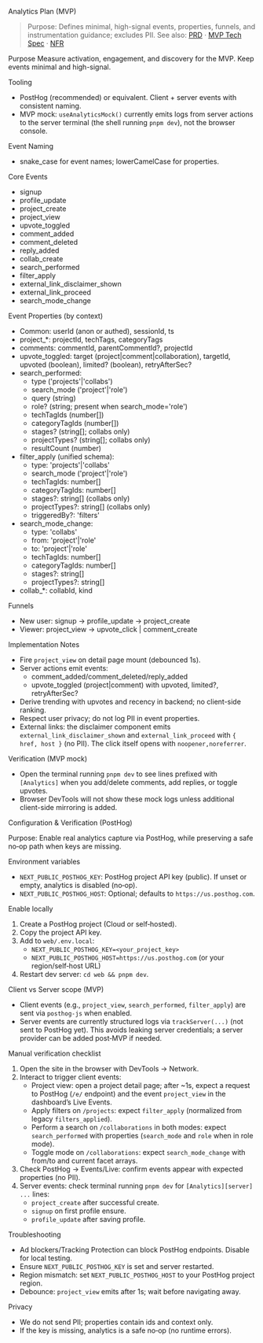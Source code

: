 Analytics Plan (MVP)

> Purpose: Defines minimal, high-signal events, properties, funnels, and instrumentation guidance; excludes PII.
> See also: [PRD](../Product%20Requirement%20Document.md) · [MVP Tech Spec](MVP_TECH_SPEC.md) · [NFR](NFR.md)

Purpose
Measure activation, engagement, and discovery for the MVP. Keep events minimal and high-signal.

Tooling
- PostHog (recommended) or equivalent. Client + server events with consistent naming.
- MVP mock: `useAnalyticsMock()` currently emits logs from server actions to the server terminal (the shell running `pnpm dev`), not the browser console.

Event Naming
- snake_case for event names; lowerCamelCase for properties.

Core Events
- signup
- profile_update
- project_create
- project_view
- upvote_toggled
- comment_added
- comment_deleted
- reply_added
- collab_create
- search_performed
- filter_apply
- external_link_disclaimer_shown
- external_link_proceed
- search_mode_change

Event Properties (by context)
- Common: userId (anon or authed), sessionId, ts
- project_*: projectId, techTags, categoryTags
- comments: commentId, parentCommentId?, projectId
- upvote_toggled: target (project|comment|collaboration), targetId, upvoted (boolean), limited? (boolean), retryAfterSec?
- search_performed: 
  - type ('projects'|'collabs')
  - search_mode ('project'|'role')
  - query (string)
  - role? (string; present when search_mode='role')
  - techTagIds (number[])
  - categoryTagIds (number[])
  - stages? (string[]; collabs only)
  - projectTypes? (string[]; collabs only)
  - resultCount (number)
- filter_apply (unified schema):
  - type: 'projects'|'collabs'
  - search_mode ('project'|'role')
  - techTagIds: number[]
  - categoryTagIds: number[]
  - stages?: string[] (collabs only)
  - projectTypes?: string[] (collabs only)
  - triggeredBy?: 'filters'
- search_mode_change:
  - type: 'collabs'
  - from: 'project'|'role'
  - to: 'project'|'role'
  - techTagIds: number[]
  - categoryTagIds: number[]
  - stages?: string[]
  - projectTypes?: string[]
- collab_*: collabId, kind

Funnels
- New user: signup -> profile_update -> project_create
- Viewer: project_view -> upvote_click | comment_create

Implementation Notes
- Fire `project_view` on detail page mount (debounced 1s).
- Server actions emit events:
  - comment_added/comment_deleted/reply_added
  - upvote_toggled (project|comment) with upvoted, limited?, retryAfterSec?
- Derive trending with upvotes and recency in backend; no client-side ranking.
- Respect user privacy; do not log PII in event properties.
- External links: the disclaimer component emits `external_link_disclaimer_shown` and `external_link_proceed` with `{ href, host }` (no PII). The click itself opens with `noopener,noreferrer`.

Verification (MVP mock)
- Open the terminal running `pnpm dev` to see lines prefixed with `[Analytics]` when you add/delete comments, add replies, or toggle upvotes.
- Browser DevTools will not show these mock logs unless additional client-side mirroring is added.

Configuration & Verification (PostHog)

Purpose: Enable real analytics capture via PostHog, while preserving a safe no‑op path when keys are missing.

Environment variables
- `NEXT_PUBLIC_POSTHOG_KEY`: PostHog project API key (public). If unset or empty, analytics is disabled (no‑op).
- `NEXT_PUBLIC_POSTHOG_HOST`: Optional; defaults to `https://us.posthog.com`.

Enable locally
1) Create a PostHog project (Cloud or self‑hosted).
2) Copy the project API key.
3) Add to `web/.env.local`:
   - `NEXT_PUBLIC_POSTHOG_KEY=<your_project_key>`
   - `NEXT_PUBLIC_POSTHOG_HOST=https://us.posthog.com` (or your region/self‑host URL)
4) Restart dev server: `cd web && pnpm dev`.

Client vs Server scope (MVP)
- Client events (e.g., `project_view`, `search_performed`, `filter_apply`) are sent via `posthog-js` when enabled.
- Server events are currently structured logs via `trackServer(...)` (not sent to PostHog yet). This avoids leaking server credentials; a server provider can be added post‑MVP if needed.

Manual verification checklist
1) Open the site in the browser with DevTools → Network.
2) Interact to trigger client events:
   - Project view: open a project detail page; after ~1s, expect a request to PostHog (`/e/` endpoint) and the event `project_view` in the dashboard’s Live Events.
   - Apply filters on `/projects`: expect `filter_apply` (normalized from legacy `filters_applied`).
   - Perform a search on `/collaborations` in both modes: expect `search_performed` with properties (`search_mode` and `role` when in role mode).
   - Toggle mode on `/collaborations`: expect `search_mode_change` with from/to and current facet arrays.
3) Check PostHog → Events/Live: confirm events appear with expected properties (no PII).
4) Server events: check terminal running `pnpm dev` for `[Analytics][server] ...` lines:
   - `project_create` after successful create.
   - `signup` on first profile ensure.
   - `profile_update` after saving profile.

Troubleshooting
- Ad blockers/Tracking Protection can block PostHog endpoints. Disable for local testing.
- Ensure `NEXT_PUBLIC_POSTHOG_KEY` is set and server restarted.
- Region mismatch: set `NEXT_PUBLIC_POSTHOG_HOST` to your PostHog project region.
- Debounce: `project_view` emits after 1s; wait before navigating away.

Privacy
- We do not send PII; properties contain ids and context only.
- If the key is missing, analytics is a safe no‑op (no runtime errors).


